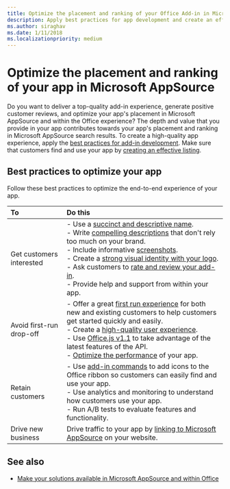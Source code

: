 ```yaml
---
title: Optimize the placement and ranking of your Office Add-in in Microsoft AppSource
description: Apply best practices for app development and create an effective Microsoft AppSource listing.
ms.author: siraghav
ms.date: 1/11/2018
ms.localizationpriority: medium
---
```


# Optimize the placement and ranking of your app in Microsoft AppSource

Do you want to deliver a top-quality add-in experience, generate positive customer reviews, and optimize your app's placement in Microsoft AppSource and within the Office experience? The depth and value that you provide in your app contributes towards your app's placement and ranking in Microsoft AppSource search results. To create a high-quality app experience, apply the [best practices for add-in development](/office/dev/add-ins/overview/add-in-development-best-practices). Make sure that customers find and use your app by [creating an effective listing](create-effective-office-store-listings.md).

## Best practices to optimize your app

Follow these best practices to optimize the end-to-end experience of your app.

|**To**|**Do this**|
|:-----|:-----|
|Get customers interested| - Use a [succinct and descriptive name](create-effective-office-store-listings.md#use-a-succinct-and-descriptive-name).<br/>- Write [compelling descriptions](create-effective-office-store-listings.md#write-compelling-descriptions) that don't rely too much on your brand.<br/>- Include informative [screenshots](craft-effective-appsource-store-images.md).<br/>- Create a [strong visual identity with your logo](create-effective-office-store-listings.md#create-a-consistent-visual-identity).<br/>- Ask customers to [rate and review your add-in](create-effective-office-store-listings.md#use-ratings-and-reviews).<br/>- Provide help and support from within your app.|
|Avoid first-run drop-off| - Offer a great [first run experience](/office/dev/add-ins/overview/add-in-development-best-practices#create-an-engaging-first-run-experience) for both new and existing customers to help customers get started quickly and easily. <br/>- Create a [high-quality user experience](/office/dev/add-ins/overview/add-in-development-best-practices#apply-ux-design-principles).<br/>- Use [Office.js v1.1](/office/dev/add-ins/develop/update-your-javascript-api-for-office-and-manifest-schema-version) to take advantage of the latest features of the API.<br/>- [Optimize the performance](/office/dev/add-ins/overview/add-in-development-best-practices#optimize-and-monitor-add-in-performance) of your app.|
|Retain customers| - Use [add-in commands](/office/dev/add-ins/overview/add-in-development-best-practices#use-add-in-commands) to add icons to the Office ribbon so customers can easily find and use your app.<br/>- Use analytics and monitoring to understand how customers use your app.<br/>- Run A/B tests to evaluate features and functionality.|
|Drive new business|Drive traffic to your app by [linking to Microsoft AppSource](promote-your-office-store-solution.md) on your website.|

## See also

- [Make your solutions available in Microsoft AppSource and within Office](submit-to-appsource-via-partner-center.md)
